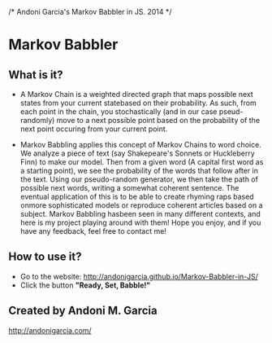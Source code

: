 /* Andoni Garcia's Markov Babbler in JS. 2014 */

Markov Babbler
==============

What is it?
--------------
- A Markov Chain is a weighted directed graph that maps possible next states from your current statebased on their probability. As such, from each point in the chain, you stochastically (and in our case pseud-randomly) move to a next possible point based on the probability of the next point occuring from your current point.

- Markov Babbling applies this concept of Markov Chains to word choice. We analyze a piece of text (say Shakepeare's Sonnets or Huckleberry Finn) to make our model. Then from a given word (A capital first word as a starting point), we see the probability of the words that follow after in the text. Using our pseudo-random generator, we then take the path of possible next words, writing a somewhat coherent sentence. The eventual application of this is to be able to create rhyming raps based onmore sophisticated models or reproduce coherent articles based on a subject. Markov Babbling hasbeen seen in many different contexts, and here is my project playing around with them! Hope you enjoy, and if you have any feedback, feel free to contact me!

How to use it?
--------------
- Go to the website: http://andonigarcia.github.io/Markov-Babbler-in-JS/
- Click the button **"Ready, Set, Babble!"**

Created by Andoni M. Garcia
--------------
http://andonigarcia.com/
